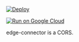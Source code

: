 [![Deploy](https://www.herokucdn.com/deploy/button.png)](https://heroku.com/deploy?template=https://github.com/jailbreak26/edge-connector.git)


[![Run on Google Cloud](https://deploy.cloud.run/button.svg)](https://deploy.cloud.run)

edge-connector is a CORS.
